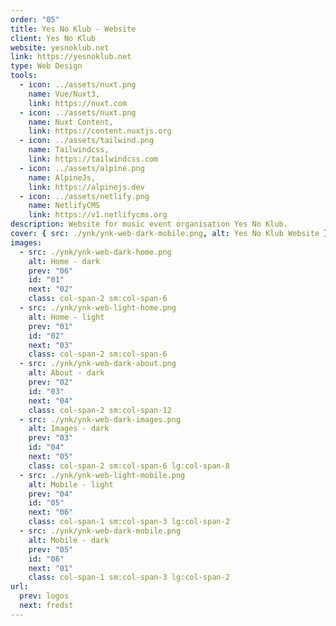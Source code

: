 ```yaml
---
order: "05"
title: Yes No Klub - Website
client: Yes No Klub
website: yesnoklub.net
link: https://yesnoklub.net
type: Web Design
tools:
  - icon: ../assets/nuxt.png
    name: Vue/Nuxt3,
    link: https://nuxt.com
  - icon: ../assets/nuxt.png
    name: Nuxt Content,
    link: https://content.nuxtjs.org
  - icon: ../assets/tailwind.png
    name: Tailwindcss,
    link: https://tailwindcss.com
  - icon: ../assets/alpine.png
    name: AlpineJs,
    link: https://alpinejs.dev
  - icon: ../assets/netlify.png
    name: NetlifyCMS
    link: https://v1.netlifycms.org
description: Website for music event organisation Yes No Klub.
cover: { src: ./ynk/ynk-web-dark-mobile.png, alt: Yes No Klub Website }
images:
  - src: ./ynk/ynk-web-dark-home.png
    alt: Home - dark
    prev: "06"
    id: "01"
    next: "02"
    class: col-span-2 sm:col-span-6
  - src: ./ynk/ynk-web-light-home.png
    alt: Home - light
    prev: "01"
    id: "02"
    next: "03"
    class: col-span-2 sm:col-span-6
  - src: ./ynk/ynk-web-dark-about.png
    alt: About - dark
    prev: "02"
    id: "03"
    next: "04"
    class: col-span-2 sm:col-span-12
  - src: ./ynk/ynk-web-dark-images.png
    alt: Images - dark
    prev: "03"
    id: "04"
    next: "05"
    class: col-span-2 sm:col-span-6 lg:col-span-8
  - src: ./ynk/ynk-web-light-mobile.png
    alt: Mobile - light
    prev: "04"
    id: "05"
    next: "06"
    class: col-span-1 sm:col-span-3 lg:col-span-2
  - src: ./ynk/ynk-web-dark-mobile.png
    alt: Mobile - dark
    prev: "05"
    id: "06"
    next: "01"
    class: col-span-1 sm:col-span-3 lg:col-span-2
url:
  prev: logos
  next: fredst
---
```

